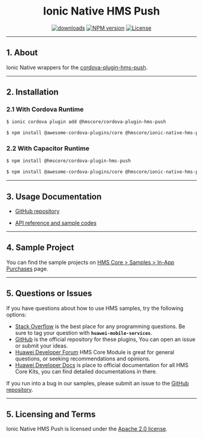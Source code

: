 <p align="center">
  <h1 align="center">Ionic Native HMS Push</h1>
</p>


<p align="center">
  <a href="https://www.npmjs.com/package/@hmscore/ionic-native-hms-push"><img src="https://img.shields.io/npm/dm/@hmscore/ionic-native-hms-push?color=%23007EC6&style=for-the-badge" alt="downloads"></a>
  <a href="https://www.npmjs.com/package/@hmscore/ionic-native-hms-push"><img src="https://img.shields.io/npm/v/@hmscore/ionic-native-hms-push?color=%23ed2a1c&style=for-the-badge" alt="NPM version"></a>
  <a href="./LICENSE"><img src="https://img.shields.io/npm/l/@hmscore/ionic-native-hms-push.svg?color=%3bcc62&style=for-the-badge" alt="License"></a>
</p>

----

## 1. About

Ionic Native wrappers for
the [cordova-plugin-hms-push](https://www.npmjs.com/package/@hmscore/cordova-plugin-hms-push).

---

## 2. Installation

### 2.1 With Cordova Runtime

```bash
$ ionic cordova plugin add @hmscore/cordova-plugin-hms-push
```

```bash
$ npm install @awesome-cordova-plugins/core @hmscore/ionic-native-hms-push
```

### 2.2 With Capacitor Runtime

```bash
$ npm install @hmscore/cordova-plugin-hms-push
```

```bash
$ npm install @awesome-cordova-plugins/core @hmscore/ionic-native-hms-push
```

---

## 3. Usage Documentation

- [GitHub repository](https://github.com/HMS-Core/hms-cordova-plugin)

- [API reference and sample codes](https://github.com/HMS-Core/hms-cordova-plugin/blob/master/cordova-plugin-hms-push/README.md#3-api-reference)

---

## 4. Sample Project

You can find the sample projects
on [HMS Core > Samples > In-App Purchases](https://developer.huawei.com/consumer/en/doc/overview/HMS-Core-Plugin?ha_source=hms1)
page.

---

## 5. Questions or Issues

If you have questions about how to use HMS samples, try the following options:

- [Stack Overflow](https://stackoverflow.com/questions/tagged/huawei-mobile-services) is the best
  place for any programming questions. Be sure to tag your question
  with **`huawei-mobile-services`**.
- [GitHub](https://github.com/HMS-Core/hms-cordova-plugin) is the official repository for these
  plugins, You can open an issue or submit your ideas.
- [Huawei Developer Forum](https://forums.developer.huawei.com/forumPortal/en/home?fid=0101187876626530001&ha_source=hms1)
  HMS Core Module is great for general questions, or seeking recommendations and opinions.
- [Huawei Developer Docs](https://developer.huawei.com/consumer/en/doc/overview/HMS-Core-Plugin?ha_source=hms1) is
  place to official documentation for all HMS Core Kits, you can find detailed documentations in
  there.

If you run into a bug in our samples, please submit an issue to
the [GitHub repository](https://github.com/HMS-Core/hms-cordova-plugin).

---

## 5. Licensing and Terms

Ionic Native HMS Push is licensed under the [Apache 2.0 license](LICENSE).
